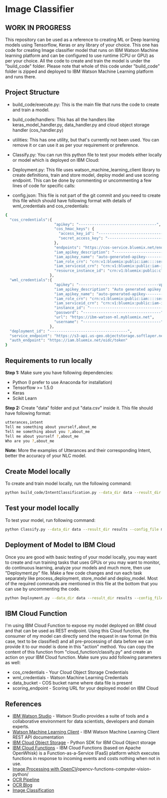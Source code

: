 # Image Classifier

## WORK IN PROGRESS

This repository can be used as a reference to creating ML or Deep learning models using Tensorflow, Keras or any library of your choice.  This one has code for creating Image classifier model that runs on IBM Watson Machine learning platform and can be configured to use runtime (CPU or GPU) as per your choice.  All the code to create and train the model is under the "build_code" folder.  Please note that whole of this code under "build_code" folder is zipped and deployed to IBM Watson Machine Learning platform and runs there.  

## Project Structure

  - build_code/execute.py: This is the main file that runs the code to create and train a model.

  - build_code/handlers: This has all the handlers like keras_model_handler.py, data_handler.py and cloud object storage handler (cos_handler.py)

  - utilities: This has one utility, but that's currently not been used.  You can remove it or can use it as per your requirement or preference.

  - Classify.py: You can run this python file to test your models either locally or model which is deployed on IBM Cloud:

  - Deployment.py: This file uses watson_machine_learning_client library to create definitions, train and store model, deploy model and use scoring endpoint.  This can be done by commenting or uncommenting a few lines of code for specific calls:

  - config.json: This file is not part of the git commit and you need to create this file which should have following format with details of wml_credentials and cos_credentials:

  ```sh
  {
    "cos_credentials":{
                        "apikey": "-----------------------------------",
                        "cos_hmac_keys": {
                          "access_key_id": "-----------------------------------",
                          "secret_access_key": "-----------------------------------"
                        },
                        "endpoints": "https://cos-service.bluemix.net/endpoints",
                        "iam_apikey_description": "-----------------------------------",
                        "iam_apikey_name": "auto-generated-apikey------------------------------------",
                        "iam_role_crn": "crn:v1:bluemix:public:iam::::serviceRole:Writer",
                        "iam_serviceid_crn": "crn:v1:bluemix:public:iam-identity::a/-----------------------------------::serviceid:ServiceId------------------------------------",
                        "resource_instance_id": "crn:v1:bluemix:public:cloud-object-storage:global:a/-----------------------------------:-----------------------------------::"
                      },
    "wml_credentials":{
                        "apikey": "------------------------------------vpfRo3SBZrOajK",
                        "iam_apikey_description": "Auto generated apikey during resource-key operation for Instance - crn:v1:bluemix:public:pm-20:us-south:a/-----------------------------------::",
                        "iam_apikey_name": "auto-generated-apikey------------------------------------",
                        "iam_role_crn": "crn:v1:bluemix:public:iam::::serviceRole:Writer",
                        "iam_serviceid_crn": "crn:v1:bluemix:public:iam-identity::a/-----------------------------------::-----------------------------------",
                        "instance_id": "-----------------------------------",
                        "password": "-----------------------------------",
                        "url": "https://ibm-watson-ml.mybluemix.net",
                        "username": "-----------------------------------"
                      },
    "deployment_id": "-----------------------------------",
    "service_endpoint": "https://s3-api.us-geo.objectstorage.softlayer.net",
    "auth_endpoint": "https://iam.bluemix.net/oidc/token"
  }
```

## Requirements to run locally
**Step 1:** Make sure you have following dependencies:
  - Python (I prefer to use Anaconda for installation)
  - Tensorflow >= 1.5.0
  - Keras
  - Scikit Learn

**Step 2:** Create "data" folder and put "data.csv" inside it.  This file should have following format:
```sh
utterances,intent
Tell me something about yourself,about_me
Tell me something about you ?,about_me
Tell me about yourself ?,about_me
Who are you ?,about_me
```
**Note:** More the examples of Utterances and their corresponding Intent, better the accuracy of your NLC model.

## Create Model locally
To create and train model locally, run the following command:
```sh
python build_code/IntentClassification.py --data_dir data --result_dir results --config_file model_config.json --data_file data.csv --framework keras
```
## Test your model locally
To test your model, run following command:
```sh
python Classify.py --data_dir data --result_dir results --config_file model_config.json --data_file data.csv --from_cloud False
```
## Deployment of Model to IBM Cloud
Once you are good with basic testing of your model locally, you may want to create and run training tasks that uses GPUs or you may want to monitor, do continuous learning, analyze your models and much more, then use "Deployment.py" file.  Make a few code changes and run each task separately like process_deployment, store_model and deploy_model.  Most of the required commands are mentioned in this file at the bottom that you can use by uncommenting the code.  

  ```sh
  python Deployment.py --data_dir data --result_dir results --config_file model_config.json --data_file data.csv
  ```

## IBM Cloud Function
I'm using IBM Cloud Function to expose my model deployed on IBM cloud and that can be used as REST endpoint.  Using this Cloud function, the consumer of my model can directly send the request in raw format (in this case, text to be classified) and all pre-processing of data before we can provide it to our model is done in this "action" method.  You can copy the content of this function from "cloud_function/classify.py" and create an action on your IBM Cloud function.  Make sure you add following parameters as well:

  - cos_credentials - Your Cloud Object Storage Credentials
  - wml_credentials - Watson Machine Learning Credentials
  - data_bucket - COS bucket name where data file is present
  - scoring_endpoint - Scoring URL for your deployed model on IBM Cloud

  ## References
  * [IBM Watson Studio](https://console.bluemix.net/catalog/services/watson-studio) - Watson Studio provides a suite of tools and a collaborative environment for data scientists, developers and domain experts.
  * [Watson Machine Learning Client](https://wml-api-pyclient.mybluemix.net/) - IBM Watson Machine Learning Client REST API documentation
  * [IBM Cloud Object Storage](https://console.bluemix.net/docs/services/cloud-object-storage/libraries/python.html#using-python) - Python SDK for IBM Cloud Object storage
  * [IBM Cloud Functions](https://console.bluemix.net/openwhisk/) - IBM Cloud Functions (based on Apache OpenWhisk) is a Function-as-a-Service (FaaS) platform which executes functions in response to incoming events and costs nothing when not in use.
  * [Image Processing with OpenCV](https://www.analyticsvidhya.com/blog/2019/03/)opencv-functions-computer-vision-python/
  * [OCR Pipeline](https://blog.signzy.com/how-we-built-a-modern-state-of-the-art-ocr-pipeline-preciousdory-dc3a4ae0e87)
  * [OCR Blog](https://blog.signzy.com/how-we-replaced-humans-in-identity-card-classification-with-our-deep-learning-ai-ae8c6564e338)
  * [Image Classification](https://github.com/IBM/image-classification-using-cnn-and-keras/blob/master/notebooks/Image%20Classification%20of%20Documents.ipynb)